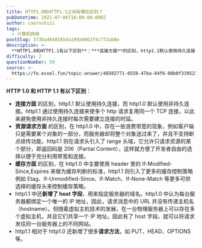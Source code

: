 ```yaml
---
title: HTTP1.0和HTTP1.1之间有哪些区别？
pubDatetime: 2021-07-06T16:00:00.000Z
author: caorushizi
tags:
  - 计算机网络
postSlug: 3738a4648165da199a9862f4c772ab8e
description: >-
  **HTTP1.0和HTTP1.1有以下区别**：***连接方面**的区别，http1.1默认使用持久连接，而http1.0默认使用非持久连接。http1.1通过使用持久连接来使多个http请求复用同
difficulty: 2
questionNumber: 59
source: >-
  https://fe.ecool.fun/topic-answer/48502771-0558-47ba-84f6-00b0f3395236?orderBy=updateTime&order=desc&tagId=16
---
```


**HTTP 1.0 和 HTTP 1.1 有以下区别**：

- **连接方面** 的区别，http1.1 默认使用持久连接，而 http1.0 默认使用非持久连接。http1.1 通过使用持久连接来使多个 http 请求复用同一个 TCP 连接，以此来避免使用非持久连接时每次需要建立连接的时延。
- **资源请求方面** 的区别，在 http1.0 中，存在一些浪费带宽的现象，例如客户端只是需要某个对象的一部分，而服务器却将整个对象送过来了，并且不支持断点续传功能，http1.1 则在请求头引入了 range 头域，它允许只请求资源的某个部分，即返回码是 206（Partial Content），这样就方便了开发者自由的选择以便于充分利用带宽和连接。
- **缓存方面** 的区别，在 http1.0 中主要使用 header 里的 If-Modified-Since,Expires 来做为缓存判断的标准，http1.1 则引入了更多的缓存控制策略例如 Etag、If-Unmodified-Since、If-Match、If-None-Match 等更多可供选择的缓存头来控制缓存策略。
- http1.1 中还**新增了 host 字段**，用来指定服务器的域名。http1.0 中认为每台服务器都绑定一个唯一的 IP 地址，因此，请求消息中的 URL 并没有传递主机名（hostname）。但随着虚拟主机技术的发展，在一台物理服务器上可以存在多个虚拟主机，并且它们共享一个 IP 地址。因此有了 host 字段，就可以将请求发往同一台服务器上的不同网站。
- http1.1 相对于 http1.0 还新增了很多**请求方法**，如 PUT、HEAD、OPTIONS 等。
